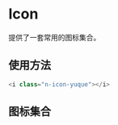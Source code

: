 # Icon

提供了一套常用的图标集合。

## 使用方法

```js
<i class="n-icon-yuque"></i>
```

## 图标集合

<template>
	<div class="icon-wrap">
		<div
			v-n-clipboard="'n-icon-' + icon"
			v-for="icon in IconList"
            :key="icon"
			class="icon-box"
			@v-n-clipboard-success="copySuccess">
			<i :class="'n-icon-' + icon" class="icon"></i>
			<div class="icon-name">{{ icon }}</div>
		</div>
	</div>

</template>

<script>
export default {
	data(){
		return {
			IconList:[
				'yuque','n','qq','wx','phone','util','blog','cv','wxmp','github','mail','search','success','info','warning','thumb-up','error','close','code'
			]
		}
	},
	methods: {
		copySuccess(data) {
			const vm = this;

			vm.$toast.info(`'${data}' saved to clipboard!`);
		}
	}
}
</script>

<style lang="scss">
	.icon-wrap{
		display: flex;
		padding: 10px;
		justify-content: space-around;
		flex-wrap: wrap;
		.icon-box{
                display: inline-block;
                width: 110px;
                height: 70px;
                padding: 10px;
                margin-bottom: 5px;
                text-align: center;
                transition: .1s;
                cursor: pointer;
                .icon {
                    display: inline-block;
                    margin: 10px;
                    font-size: 20px;
                }
                .icon-name {
                    font-size: 12px;
                    color: #999;
                }
                &:hover {
                    background-color: #eee;

                    .icon {
                        color: #3f51b5;
                    }

                    .icon-name {
                        color: #666;
                    }
                }
            }
	}
</style>
